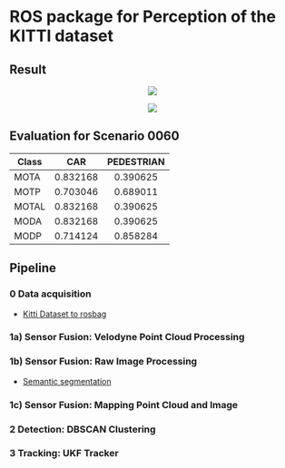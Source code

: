 # ROS package for Perception of the KITTI dataset

## Result

<p align="center">
  <img src="./videos/semantic.gif">
</p>

<p align="center">
  <img src="./videos/rviz.gif">
</p>

## Evaluation for Scenario 0060

| Class        | CAR           | PEDESTRIAN  |
| ------------ |:-------------:|:-----------:|
| MOTA         | 0.832168      | 0.390625    |
| MOTP         | 0.703046      | 0.689011    |
| MOTAL        | 0.832168      | 0.390625    |
| MODA         | 0.832168      | 0.390625    |
| MODP         | 0.714124      | 0.858284    |

## Pipeline

### 0 Data acquisition

* [Kitti Dataset to rosbag](https://github.com/tomas789/kitti2bag)

### 1a) Sensor Fusion: Velodyne Point Cloud Processing

### 1b) Sensor Fusion: Raw Image Processing

* [Semantic segmentation](https://github.com/martinkersner/train-DeepLab)

### 1c) Sensor Fusion: Mapping Point Cloud and Image

### 2 Detection: DBSCAN Clustering

### 3 Tracking: UKF Tracker

